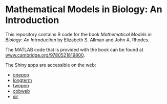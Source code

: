 # Mathematical Models in Biology: An Introduction

This repository contains R code for the book *Mathematical Models in Biology: An Introduction* by Elizabeth S. Allman and John A. Rhodes.

The MATLAB code that is provided with the book can be found at www.cambridge.org/9780521819800.

The Shiny apps are accessible on the web:
* [onepop](https://jtbates.shinyapps.io/onepop/)
* [longterm](https://jtbates.shinyapps.io/longterm/)
* [twopop](https://jtbates.shinyapps.io/twopop/)
* [cobweb](https://jtbates.shinyapps.io/cobweb/)
* [sir](https://jtbates.shinyapps.io/sir_model/)

